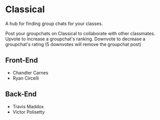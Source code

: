 # Classical
A hub for finding group chats for your classes.

Post your groupchats on Classical to collaborate with other classmates.
Upvote to increase a groupchat's ranking.
Downvote to decrease a groupchat's rating (5 downvotes will remove the groupchat post)

## Front-End
* Chandler Carnes
* Ryan Circelli

## Back-End
* Travis Maddox
* Victor Polisetty